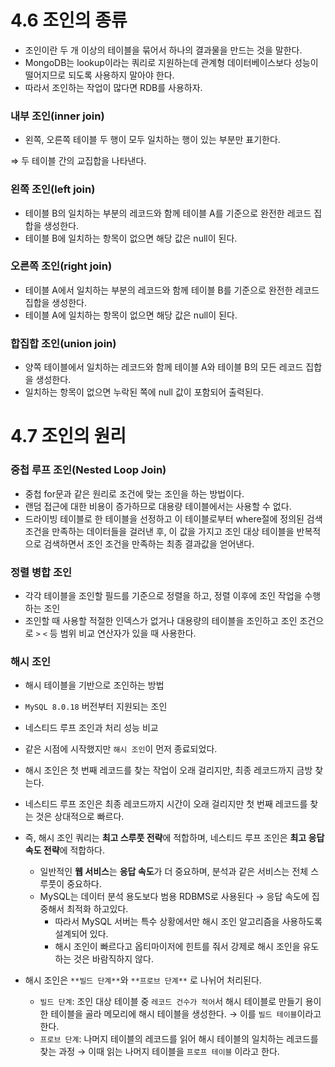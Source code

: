 # 4.6 조인의 종류

- 조인이란 두 개 이상의 테이블을 묶어서 하나의 결과물을 만드는 것을 말한다.
- MongoDB는 lookup이라는 쿼리로 지원하는데 관계형 데이터베이스보다 성능이 떨어지므로 되도록 사용하지 말아야 한다.
- 따라서 조인하는 작업이 많다면 RDB를 사용하자.

### 내부 조인(inner join)

- 왼쪽, 오른쪽 테이블 두 행이 모두 일치하는 행이 있는 부분만 표기한다.

⇒ 두 테이블 간의 교집합을 나타낸다.

### 왼쪽 조인(left join)

- 테이블 B의 일치하는 부분의 레코드와 함께 테이블 A를 기준으로 완전한 레코드 집합을 생성한다.
- 테이블 B에 일치하는 항목이 없으면 해당 값은 null이 된다.

### 오른쪽 조인(right join)

- 테이블 A에서 일치하는 부분의 레코드와 함께 테이블 B를 기준으로 완전한 레코드 집합을 생성한다.
- 테이블 A에 일치하는 항목이 없으면 해당 값은 null이 된다.

### 합집합 조인(union join)

- 양쪽 테이블에서 일치하는 레코드와 함께 테이블 A와 테이블 B의 모든 레코드 집합을 생성한다.
- 일치하는 항목이 없으면 누락된 쪽에 null 값이 포함되어 출력된다.

# 4.7 조인의 원리

### 중첩 루프 조인(Nested Loop Join)

- 중첩 for문과 같은 원리로 조건에 맞는 조인을 하는 방법이다.
- 랜덤 접근에 대한 비용이 증가하므로 대용량 테이블에서는 사용할 수 없다.
- 드라이빙 테이블로 한 테이블을 선정하고 이 테이블로부터 where절에 정의된 검색 조건을 만족하는 데이터들을 걸러낸 후, 이 값을 가지고 조인 대상 테이블을 반복적으로 검색하면서 조인 조건을 만족하는 최종 결과값을 얻어낸다.

### 정렬 병합 조인

- 각각 테이블을 조인할 필드를 기준으로 정렬을 하고, 정렬 이후에 조인 작업을 수행하는 조인
- 조인할 때 사용할 적절한 인덱스가 없거나 대용량의 테이블을 조인하고 조인 조건으로 `>` `<` 등 범위 비교 연산자가 있을 때 사용한다.

### 해시 조인

- 해시 테이블을 기반으로 조인하는 방법
- `MySQL 8.0.18` 버전부터 지원되는 조인
- 네스티드 루프 조인과 처리 성능 비교


- 같은 시점에 시작했지만 `해시 조인`이 먼저 종료되었다.
- 해시 조인은 첫 번째 레코드를 찾는 작업이 오래 걸리지만, 최종 레코드까지 금방 찾는다.
- 네스티드 루프 조인은 최종 레코드까지 시간이 오래 걸리지만 첫 번째 레코드를 찾는 것은 상대적으로 빠르다.

- 즉, 해시 조인 쿼리는 **최고 스루풋 전략**에 적합하며, 네스티드 루프 조인은 **최고 응답 속도 전략**에 적합하다.
    - 일반적인 **웹 서비스**는 **응답 속도**가 더 중요하며, 분석과 같은 서비스는 전체 스루풋이 중요하다.
    - MySQL는 데이터 분석 용도보다 범용 RDBMS로 사용된다 → 응답 속도에 집중해서 최적화 하고있다.
        - 따라서 MySQL 서버는 특수 상황에서만 해시 조인 알고리즘을 사용하도록 설계되어 있다.
        - 해시 조인이 빠르다고 옵티마이저에 힌트를 줘서 강제로 해시 조인을 유도하는 것은 바람직하지 않다.

- 해시 조인은 `**빌드 단계**`와 `**프로브 단계**` 로 나뉘어 처리된다.
    - `빌드 단계`: 조인 대상 테이블 중 `레코드 건수가 적어`서 해시 테이블로 만들기 용이한 테이블을 골라 메모리에 해시 테이블을 생성한다. → 이를 `빌드 테이블`이라고 한다.
    - `프로브 단계`: 나머지 테이블의 레코드를 읽어 해시 테이블의 일치하는 레코드를 찾는 과정 → 이때 읽는 나머지 테이블을 `프로프 테이블` 이라고 한다.